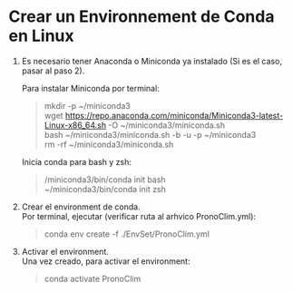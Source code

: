 # Crear un Environnement de Conda en Linux

1. Es necesario tener Anaconda o Miniconda ya instalado (Si es el caso, pasar al paso 2).

    Para instalar Miniconda por terminal:

    >mkdir -p ~/miniconda3  
    wget https://repo.anaconda.com/miniconda/Miniconda3-latest-Linux-x86_64.sh -O ~/miniconda3/miniconda.sh  
    bash ~/miniconda3/miniconda.sh -b -u -p ~/miniconda3  
    rm -rf ~/miniconda3/miniconda.sh

     Inicia conda para bash y zsh:  
    >/miniconda3/bin/conda init bash  
    ~/miniconda3/bin/conda init zsh

2. Crear el environment de conda.  
Por terminal, ejecutar (verificar ruta al arhvico PronoClim.yml):  
    >conda env create -f ./EnvSet/PronoClim.yml


3. Activar el environment.  
Una vez creado, para activar el environment:  
    >conda activate PronoClim
